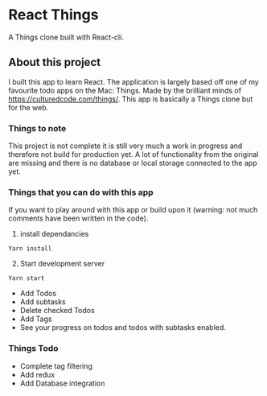 # React Things

A Things clone built with React-cli.

## About this project

I built this app to learn React. The application is largely based off one of my favourite todo apps on the Mac: Things. Made by the brilliant minds of https://culturedcode.com/things/.
This app is basically a Things clone but for the web.

### Things to note

This project is not complete it is still very much a work in progress and therefore not build for production yet. A lot of functionality from the original are missing and there is no database or local storage connected to the app yet.

### Things that you can do with this app

If you want to play around with this app or build upon it (warning: not much comments have been written in the code).

1.  install dependancies

```
Yarn install
```

2.  Start development server

```
Yarn start
```

* Add Todos
* Add subtasks
* Delete checked Todos
* Add Tags
* See your progress on todos and todos with subtasks enabled.

### Things Todo

* Complete tag filtering
* Add redux
* Add Database integration
